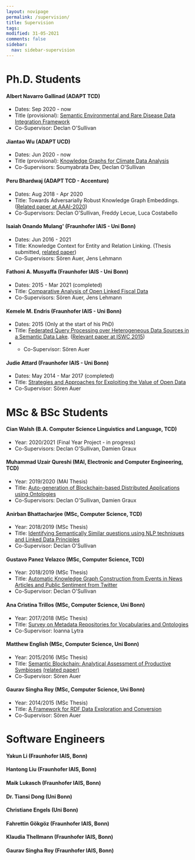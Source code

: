 ```yaml
---
layout: novipage
permalink: /supervision/
title: Supervision
tags: 
modified: 31-05-2021
comments: false
sidebar:
  nav: sidebar-supervision
---
```



# Ph.D. Students

#### Albert Navarro Gallinad (ADAPT TCD)
+ Dates: Sep 2020 - now
+ Title (provisional): [Semantic Environmental and Rare Disease Data Integration Framework](http://helical-itn.eu/albert-navarro-gallinad/)
+ Co-Supervisor: Declan O'Sullivan

#### Jiantao Wu (ADAPT UCD)
+ Dates: Jun 2020 - now
+ Title (provisional): [Knowledge Graphs for Climate Data Analysis](http://jresearch.ucd.ie/linkclimate/index.html)
+ Co-Supervisors: Soumyabrata Dev, Declan O'Sullivan

#### Peru Bhardwaj (ADAPT TCD - Accenture)
+ Dates: Aug 2018 - Apr 2020 
+ Title: Towards Adversarially Robust Knowledge Graph Embeddings. ([Related paper at AAAI-2020](https://doi.org/10.1609/aaai.v34i10.7128))
+ Co-Supervisors: Declan O'Sullivan, Freddy Lecue, Luca Costabello

#### Isaiah Onando Mulang' (Fraunhofer IAIS - Uni Bonn) 
+ Dates: Jun 2016 - 2021
+ Title: Knowledge Context for Entity and Relation Linking. (Thesis submitted, [related paper](https://doi.org/10.1145/3132218.3132229))
+ Co-Supervisors: Sören Auer, Jens Lehmann

#### Fathoni A. Musyaffa (Fraunhofer IAIS - Uni Bonn) 
+ Dates: 2015 - Mar 2021 (completed)
+ Title: [Comparative Analysis of Open Linked Fiscal Data](http://hdl.handle.net/20.500.11811/9114)
+ Co-Supervisors: Sören Auer, Jens Lehmann

#### Kemele M. Endris (Fraunhofer IAIS - Uni Bonn) 
+ Dates: 2015 (Only at the start of his PhD)
+ Title: [Federated Query Processing over Heterogeneous Data Sources in a Semantic Data Lake](http://hdl.handle.net/20.500.11811/8347). ([Relevant paper at ISWC 2015](http://iswc2015.semanticweb.org/sites/iswc2015.semanticweb.org/files/93660465.pdf))
+ + Co-Supervisor: Sören Auer

#### Judie Attard (Fraunhofer IAIS - Uni Bonn) 
+ Dates: May 2014 - Mar 2017 (completed)
+ Title: [Strategies and Approaches for Exploiting the Value of Open Data](http://hdl.handle.net/20.500.11811/7184)
+ Co-Supervisor: Sören Auer



# MSc & BSc Students

#### Cian Walsh (B.A. Computer Science Linguistics and Language, TCD)
+ Year: 2020/2021 (Final Year Project - in progress)
+ Co-Supervisors: Declan O'Sullivan, Damien Graux

#### Muhammad Uzair Qureshi (MAI, Electronic and Computer Engineering, TCD)
+ Year: 2019/2020 (MAI Thesis)
+ Title: [Auto-generation of Blockchain-based Distributed Applications using Ontologies](http://fabriziorlandi.net/pdf/2020/Uzair_2020_MAI_Dissertation.pdf)
+ Co-Supervisors: Declan O'Sullivan, Damien Graux

#### Anirban Bhattacharjee (MSc, Computer Science, TCD)
+ Year: 2018/2019 (MSc Thesis)
+ Title: [Identifying Semantically Similar questions using NLP techniques and Linked Data Principles](http://fabriziorlandi.net/pdf/2019/Anirban_2019_MSc_Dissertation.pdf)
+ Co-Supervisor: Declan O'Sullivan

#### Gustavo Panez Velazco (MSc, Computer Science, TCD)
+ Year: 2018/2019 (MSc Thesis)
+ Title: [Automatic Knowledge Graph Construction from Events in News Articles and Public Sentiment from Twitter](http://fabriziorlandi.net/pdf/2019/Gustavo_2019_MSc_Thesis.pdf)
+ Co-Supervisor: Declan O'Sullivan

#### Ana Cristina Trillos (MSc, Computer Science, Uni Bonn)
+ Year: 2017/2018 (MSc Thesis)
+ Title: [Survey on Metadata Repositories for Vocabularies and Ontologies](http://fabriziorlandi.net/pdf/2018/AnaTrillos_2018_MSc_Thesis.pdf)
+ Co-Supervisor: Ioanna Lytra

#### Matthew English (MSc, Computer Science, Uni Bonn)
+ Year: 2015/2016 (MSc Thesis)
+ Title: [Semantic Blockchain: Analytical Assessment of Productive Symbioses](http://fabriziorlandi.net/pdf/2016/Matthew_2016_MSc_Thesis.pdf) [(related paper)](https://arxiv.org/abs/1609.02598)
+ Co-Supervisor: Sören Auer

#### Gaurav Singha Roy (MSc, Computer Science, Uni Bonn)
+ Year: 2014/2015 (MSc Thesis)
+ Title: [A Framework for RDF Data Exploration and Conversion](http://fabriziorlandi.net/pdf/2015/Gaurav_2015_MSc_Thesis.pdf)
+ Co-Supervisor: Sören Auer



# Software Engineers

#### Yakun Li (Fraunhofer IAIS, Bonn)
#### Hantong Liu (Fraunhofer IAIS, Bonn)
#### Maik Lukasch (Fraunhofer IAIS, Bonn)
#### Dr. Tiansi Dong (Uni Bonn)
#### Christiane Engels (Uni Bonn)
#### Fahrettin Gökgöz (Fraunhofer IAIS, Bonn)
#### Klaudia Thellmann (Fraunhofer IAIS, Bonn)
#### Gaurav Singha Roy (Fraunhofer IAIS, Bonn)



<!--
|                  |                                                                       |
|------------------|-----------------------------------------------------------------------|
| email            | <a href="mailto:orlandif[*AT*]tcd[*DOT*]ie">orlandif[*AT*]tcd[*DOT*]ie</a>|
| address          | The ADAPT Centre                                                      |
|                  | Room G31, O’Reilly Building, Dublin 2                                 |
|                  | Trinity College Dublin, Ireland                                       |
|                  | (see <a href="https://goo.gl/maps/1H5Vr5TEmA72">Google Maps</a>)	   |
| 		   |								 	   |
| affiliation      | <img src="{{ site.baseurl }}/images/adapt-logo.png" width="140">      |
-->

